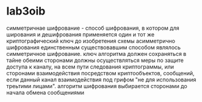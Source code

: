 # lab3oib
cимметричнае шифрование - способ шифрования, в котором для ширования и дешифрования применяется один и тот же криптографический ключ
до изобретения схемы асимметрично шифрования единственным существовавшим способом являлось симметричное шифрование. ключ алгоритма 
должен сохраняться в тайне обеими сторонами должны осуществляться меры по защите доступа к каналу, на всем пути следования криптограммы,
или сторонами взаимодействия посредством криптообъектов, сообщений, если данный 
канал взаимодействия под грифом "не для использования треьтими лицами". алгоритм шифрования выбирается сторонами до начала обмена сообщениями
